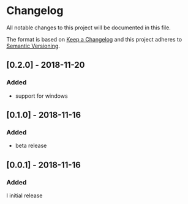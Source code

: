 # Changelog

All notable changes to this project will be documented in this file.

The format is based on [Keep a Changelog](http://keepachangelog.com/en/1.0.0/)
and this project adheres to [Semantic Versioning](http://semver.org/spec/v2.0.0.html).

## [0.2.0] - 2018-11-20
### Added
* support for windows

## [0.1.0] - 2018-11-16
### Added
* beta release

## [0.0.1] - 2018-11-16
### Added
I initial release
